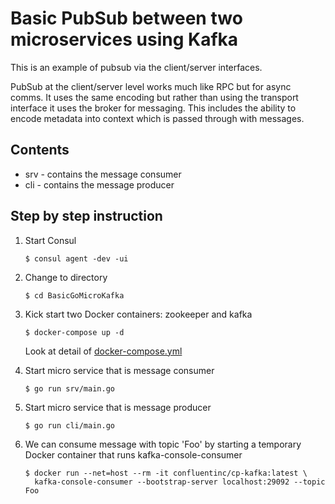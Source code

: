 # Basic PubSub between two microservices using Kafka

This is an example of pubsub via the client/server interfaces.

PubSub at the client/server level works much like RPC but for async comms. It uses the same encoding but 
rather than using the transport interface it uses the broker for messaging. This includes the ability 
to encode metadata into context which is passed through with messages.

## Contents

- srv - contains the message consumer
- cli - contains the message producer

## Step by step instruction

1. Start Consul
    ```
    $ consul agent -dev -ui
    ```
2. Change to directory
    ```
    $ cd BasicGoMicroKafka
    ```
3. Kick start two Docker containers: zookeeper and kafka
    ```
    $ docker-compose up -d
    ```
    Look at detail of [docker-compose.yml](docker-compose.yml)

4. Start micro service that is message consumer
    ```
    $ go run srv/main.go
    ```
5. Start micro service that is message producer
    ```
    $ go run cli/main.go
    ```

6. We can consume message with topic 'Foo' by starting a temporary Docker container that runs kafka-console-consumer
    ```
    $ docker run --net=host --rm -it confluentinc/cp-kafka:latest \
      kafka-console-consumer --bootstrap-server localhost:29092 --topic Foo  
    ```

